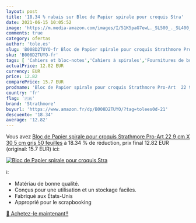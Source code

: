 ```yaml
---
layout: post
title: '18.34 % rabais sur Bloc de Papier spirale pour croquis Stra'
date: 2021-06-15 10:05:52
image: 'https://m.media-amazon.com/images/I/51K5paG7ewL._SL500_._SL400_.jpg'
comments: true
category: ofertas
author: 'tole.es'
slug: 'B008D2TUYO-fr Bloc de Papier spirale pour croquis Strathmore Pro-Art 22...'
sku: 'B008D2TUYO-fr'
tags: [ 'Cahiers et bloc-notes','Cahiers à spirales','Fournitures de bureau','Papeterie','strathmore', ]
actualPrice: 12.82 EUR
currency: EUR
price: 12.82
comparePrice: 15.7 EUR
prodname: 'Bloc de Papier spirale pour croquis Strathmore Pro-Art  22 9 cm X 30 5 cm  gris  50 feuilles'
country: 'fr'
flag: '🇫🇷'
brand: 'Strathmore'
buyurl: 'https://www.amazon.fr/dp/B008D2TUYO/?tag=tolees0d-21'
descuento: '18.34'
average: '12.82'
---
```


Vous avez [Bloc de Papier spirale pour croquis Strathmore Pro-Art  22 9 cm X 30 5 cm  gris  50 feuilles](https://www.amazon.fr/dp/B008D2TUYO/?tag=tolees0d-21)  à  18.34 % de réduction, prix final  12.82 EUR (original: 15.7 EUR) ici:

[![Bloc de Papier spirale pour croquis Stra](https://m.media-amazon.com/images/I/51K5paG7ewL._SL500_._SL400_.jpg)](https://www.amazon.fr/dp/B008D2TUYO/?tag=tolees0d-21)

ℹ️:

- Matériau de bonne qualité.
- Conçus pour une utilisation et un stockage faciles.
- Fabriqué aux États-Unis
- Approprié pour le scrapbooking

[🛒 Achetez-le maintenant!!](https://www.amazon.fr/dp/B008D2TUYO/?tag=tolees0d-21)
